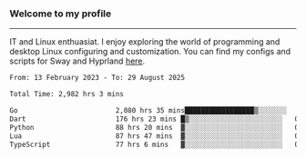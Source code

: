 ### Welcome to my profile

---

IT and Linux enthuasiat. I enjoy exploring the world of programming and desktop Linux configuring and customization. You can find my configs and scripts for Sway and Hyprland [here](https://github.com/uroborosq/mess-of-linux-configurations).

<!-- <div display="block">
 	<img align="left" width="48%" alt="isocalendar" src=".github/metrics/isocalendar_metrics.svg" />
	<img align="center" width="48%" alt="contributions" src=".github/metrics/contributions_metrics.svg" />
	<img align="center" alt="languages" src=".github/metrics/languages_metrics.svg" />
</div> -->

<!-- ![](https://komarev.com/ghpvc/?username=uroborosq&color=success&style=flat-square) -->
<!-- [](https://img.shields.io/github/last-commit/uroborosq/uroborosq?label=Profile%20updated&style=flat-square) -->

<!--START_SECTION:waka-->

```txt
From: 13 February 2023 - To: 29 August 2025

Total Time: 2,982 hrs 3 mins

Go                        2,080 hrs 35 mins█████████████████▒░░░░░░░   69.18 %
Dart                      176 hrs 23 mins █▒░░░░░░░░░░░░░░░░░░░░░░░   05.86 %
Python                    88 hrs 20 mins  ▓░░░░░░░░░░░░░░░░░░░░░░░░   02.94 %
Lua                       87 hrs 47 mins  ▓░░░░░░░░░░░░░░░░░░░░░░░░   02.92 %
TypeScript                77 hrs 6 mins   ▓░░░░░░░░░░░░░░░░░░░░░░░░   02.56 %
```

<!--END_SECTION:waka-->
